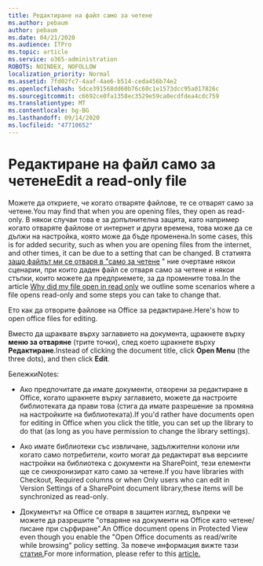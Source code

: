 ```yaml
---
title: Редактиране на файл само за четене
ms.author: pebaum
author: pebaum
ms.date: 04/21/2020
ms.audience: ITPro
ms.topic: article
ms.service: o365-administration
ROBOTS: NOINDEX, NOFOLLOW
localization_priority: Normal
ms.assetid: 7fd02fc7-4aaf-4ae6-b514-ceda456b74e2
ms.openlocfilehash: 5dce391568dd60b76c60c1e1573dcc95a017826c
ms.sourcegitcommit: c6692ce0fa1358ec3529e59ca0ecdfdea4cdc759
ms.translationtype: MT
ms.contentlocale: bg-BG
ms.lasthandoff: 09/14/2020
ms.locfileid: "47710652"
---
```

# <a name="edit-a-read-only-file"></a><span data-ttu-id="0767e-102">Редактиране на файл само за четене</span><span class="sxs-lookup"><span data-stu-id="0767e-102">Edit a read-only file</span></span>

<span data-ttu-id="0767e-103">Можете да откриете, че когато отваряте файлове, те се отварят само за четене.</span><span class="sxs-lookup"><span data-stu-id="0767e-103">You may find that when you are opening files, they open as read-only.</span></span> <span data-ttu-id="0767e-104">В някои случаи това е за допълнителна защита, като например когато отваряте файлове от интернет и други времена, това може да се дължи на настройка, която може да бъде променена.</span><span class="sxs-lookup"><span data-stu-id="0767e-104">In some cases, this is for added security, such as when you are opening files from the internet, and other times, it can be due to a setting that can be changed.</span></span> <span data-ttu-id="0767e-105">В статията [защо файлът ми се отваря в "само за четене](https://support.office.com/article/Why-did-my-file-open-read-only-3ab4b792-da50-4b38-8628-14c64e1f1d15) " ние очертаме някои сценарии, при които даден файл се отваря само за четене и някои стъпки, които можете да предприемете, за да промените това.</span><span class="sxs-lookup"><span data-stu-id="0767e-105">In the article [Why did my file open in read only](https://support.office.com/article/Why-did-my-file-open-read-only-3ab4b792-da50-4b38-8628-14c64e1f1d15) we outline some scenarios where a file opens read-only and some steps you can take to change that.</span></span>

<span data-ttu-id="0767e-106">Ето как да отворите файлове на Office за редактиране.</span><span class="sxs-lookup"><span data-stu-id="0767e-106">Here's how to open office files for editing.</span></span>

<span data-ttu-id="0767e-107">Вместо да щраквате върху заглавието на документа, щракнете върху **меню за отваряне** (трите точки), след което щракнете върху **Редактиране**.</span><span class="sxs-lookup"><span data-stu-id="0767e-107">Instead of clicking the document title, click **Open Menu** (the three dots), and then click **Edit**.</span></span>

<span data-ttu-id="0767e-108">Бележки</span><span class="sxs-lookup"><span data-stu-id="0767e-108">Notes:</span></span>

- <span data-ttu-id="0767e-109">Ако предпочитате да имате документи, отворени за редактиране в Office, когато щракнете върху заглавието, можете да настроите библиотеката да прави това (стига да имате разрешение за промяна на настройките на библиотеката).</span><span class="sxs-lookup"><span data-stu-id="0767e-109">If you'd rather have documents open for editing in Office when you click the title, you can set up the library to do that (as long as you have permission to change the library settings).</span></span>

- <span data-ttu-id="0767e-110">Ако имате библиотеки със извличане, задължителни колони или когато само потребители, които могат да редактират във версиите настройки на библиотека с документи на SharePoint, тези елементи ще се синхронизират като само за четене.</span><span class="sxs-lookup"><span data-stu-id="0767e-110">If you have libraries with Checkout, Required columns or when Only users who can edit in Version Settings of a SharePoint document library,these items will be synchronized as read-only.</span></span>

- <span data-ttu-id="0767e-111">Документът на Office се отваря в защитен изглед, въпреки че можете да разрешите "отваряне на документи на Office като четене/писане при сърфиране".</span><span class="sxs-lookup"><span data-stu-id="0767e-111">An Office document opens in Protected View even though you enable the "Open Office documents as read/write while browsing" policy setting.</span></span> <span data-ttu-id="0767e-112">За повече информация вижте тази [статия.](https://support.microsoft.com/help/983047/an-office-document-opens-in-protected-view-even-though-you-enable-the)</span><span class="sxs-lookup"><span data-stu-id="0767e-112">For more information, please refer to this [article.](https://support.microsoft.com/help/983047/an-office-document-opens-in-protected-view-even-though-you-enable-the)</span></span>

